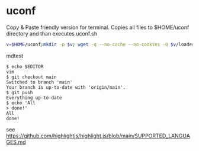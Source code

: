 # uconf
Copy & Paste friendly version for terminal.
Copies all files to $HOME/uconf directory and than executes uconf.sh

```bash
v=$HOME/uconf;mkdir -p $v; wget -q --no-cache --no-cookies -O $v/loader.sh https://raw.githubusercontent.com/NaitWatch/uconf/main/loader.sh && bash $v/loader.sh
```

mdtest
```console
$ echo $EDITOR
vim
$ git checkout main
Switched to branch 'main'
Your branch is up-to-date with 'origin/main'.
$ git push
Everything up-to-date
$ echo 'All
> done!'
All
done!
```

see https://github.com/highlightjs/highlight.js/blob/main/SUPPORTED_LANGUAGES.md
